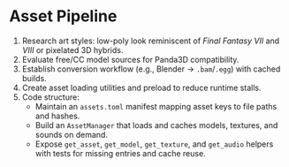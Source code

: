# Asset Pipeline

1. Research art styles: low-poly look reminiscent of *Final Fantasy VII* and *VIII* or pixelated 3D hybrids.
2. Evaluate free/CC model sources for Panda3D compatibility.
3. Establish conversion workflow (e.g., Blender → `.bam`/`.egg`) with cached builds.
4. Create asset loading utilities and preload to reduce runtime stalls.
5. Code structure:
   - Maintain an `assets.toml` manifest mapping asset keys to file paths and hashes.
   - Build an `AssetManager` that loads and caches models, textures, and sounds on demand.
   - Expose `get_asset`, `get_model`, `get_texture`, and `get_audio` helpers with tests for missing entries and cache reuse.
